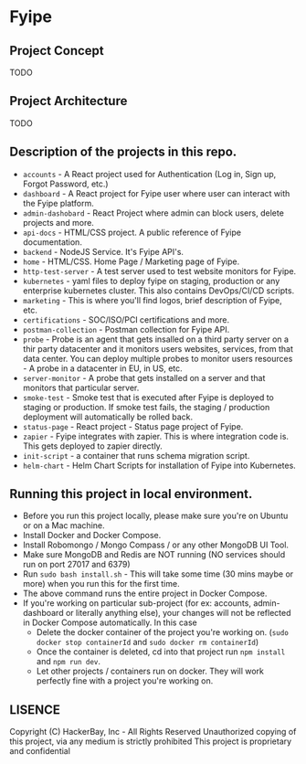 # Fyipe

## Project Concept

TODO

## Project Architecture

TODO

## Description of the projects in this repo.

-   `accounts` - A React project used for Authentication (Log in, Sign up, Forgot Password, etc.)
-   `dashboard` - A React project for Fyipe user where user can interact with the Fyipe platform.
-   `admin-dashobard` - React Project where admin can block users, delete projects and more.
-   `api-docs` - HTML/CSS project. A public reference of Fyipe documentation.
-   `backend` - NodeJS Service. It's Fyipe API's.
-   `home` - HTML/CSS. Home Page / Marketing page of Fyipe.
-   `http-test-server` - A test server used to test website monitors for Fyipe.
-   `kubernetes` - yaml files to deploy fyipe on staging, production or any enterprise kubernetes cluster. This also contains DevOps/CI/CD scripts.
-   `marketing` - This is where you'll find logos, brief description of Fyipe, etc.
-   `certifications` - SOC/ISO/PCI certifications and more.
-   `postman-collection` - Postman collection for Fyipe API.
-   `probe` - Probe is an agent that gets insalled on a third party server on a thir party datacenter and it monitors users websites, services, from that data center. You can deploy multiple probes to monitor users resources - A probe in a datacenter in EU, in US, etc.
-   `server-monitor` - A probe that gets installed on a server and that monitors that particular server.
-   `smoke-test` - Smoke test that is executed after Fyipe is deployed to staging or production. If smoke test fails, the staging / production deployment will automatically be rolled back.
-   `status-page` - React project - Status page project of Fyipe.
-   `zapier` - Fyipe integrates with zapier. This is where integration code is. This gets deployed to zapier directly.
-   `init-script` - a container that runs schema migration script.
-   `helm-chart` - Helm Chart Scripts for installation of Fyipe into Kubernetes. 

## Running this project in local environment.

-   Before you run this project locally, please make sure you're on Ubuntu or on a Mac machine.
-   Install Docker and Docker Compose.
-   Install Robomongo / Mongo Compass / or any other MongoDB UI Tool.
-   Make sure MongoDB and Redis are NOT running (NO services should run on port 27017 and 6379)
-   Run `sudo bash install.sh` - This will take some time (30 mins maybe or more) when you run this for the first time.
-   The above command runs the entire project in Docker Compose.
-   If you're working on particular sub-project (for ex: accounts, admin-dashboard or literally anything else), your changes will not be reflected in Docker Compose automatically. In this case
    -   Delete the docker container of the project you're working on. (`sudo docker stop containerId` and `sudo docker rm containerId`)
    -   Once the container is deleted, cd into that project run `npm install` and `npm run dev`.
    -   Let other projects / containers run on docker. They will work perfectly fine with a project you're working on.

## LISENCE

Copyright (C) HackerBay, Inc - All Rights Reserved
Unauthorized copying of this project, via any medium is strictly prohibited
This project is proprietary and confidential
